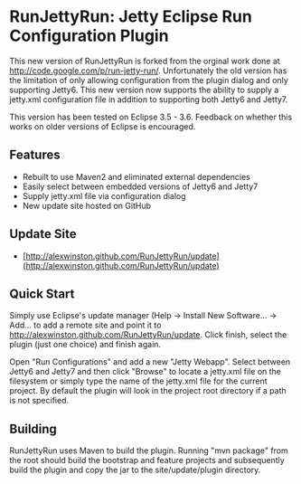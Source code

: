 RunJettyRun: Jetty Eclipse Run Configuration Plugin
===================================================

This new version of RunJettyRun is forked from the orginal work done at http://code.google.com/p/run-jetty-run/. Unfortunately the old version has the limitation of only allowing configuration from the plugin dialog and only supporting Jetty6. This new version now supports the ability to supply a jetty.xml configuration file in addition to supporting both Jetty6 and Jetty7.

This version has been tested on Eclipse 3.5 - 3.6. Feedback on whether this works on older versions of Eclipse is encouraged.

Features
---------
- Rebuilt to use Maven2 and eliminated external dependencies
- Easily select between embedded versions of Jetty6 and Jetty7
- Supply jetty.xml file via configuration dialog
- New update site hosted on GitHub

Update Site
------------
- [http://alexwinston.github.com/RunJettyRun/update](http://alexwinston.github.com/RunJettyRun/update)

Quick Start
------------
Simply use Eclipse's update manager (Help -> Install New Software... -> Add... to add a remote site and point it to http://alexwinston.github.com/RunJettyRun/update. Click finish, select the plugin (just one choice) and finish again.

Open "Run Configurations" and add a new "Jetty Webapp". Select between Jetty6 and Jetty7 and then click "Browse" to locate a jetty.xml file on the filesystem or simply type the name of the jetty.xml file for the current project. By default the plugin will look in the project root directory if a path is not specified.

Building
--------
RunJettyRun uses Maven to build the plugin.  Running "mvn package" from the root should build the bootstrap and feature projects and subsequently build the plugin and copy the jar to the site/update/plugin directory.
